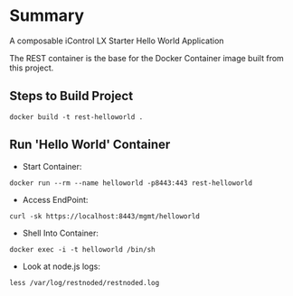 # Summary
A composable iControl LX Starter Hello World Application

The REST container is the base for the Docker Container image built from this project.


## Steps to Build Project
```
docker build -t rest-helloworld .
```

## Run 'Hello World' Container
* Start Container:
```
docker run --rm --name helloworld -p8443:443 rest-helloworld
```
* Access EndPoint:
```
curl -sk https://localhost:8443/mgmt/helloworld
```
* Shell Into Container:
```
docker exec -i -t helloworld /bin/sh
```
* Look at node.js logs:
```
less /var/log/restnoded/restnoded.log
```

